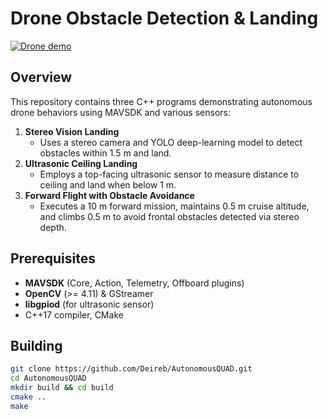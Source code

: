 # Drone Obstacle Detection & Landing

[![Drone demo](https://img.youtube.com/vi/19D_F1DPRKg/0.jpg)](https://www.youtube.com/shorts/19D_F1DPRKg)

## Overview
This repository contains three C++ programs demonstrating autonomous drone behaviors using MAVSDK and various sensors:
1. **Stereo Vision Landing**  
   - Uses a stereo camera and YOLO deep-learning model to detect obstacles within 1.5 m and land.
2. **Ultrasonic Ceiling Landing**  
   - Employs a top-facing ultrasonic sensor to measure distance to ceiling and land when below 1 m.
3. **Forward Flight with Obstacle Avoidance**  
   - Executes a 10 m forward mission, maintains 0.5 m cruise altitude, and climbs 0.5 m to avoid frontal obstacles detected via stereo depth.

## Prerequisites
- **MAVSDK** (Core, Action, Telemetry, Offboard plugins)  
- **OpenCV** (>= 4.11) & GStreamer
- **libgpiod** (for ultrasonic sensor)  
- C++17 compiler, CMake

## Building
```bash
git clone https://github.com/Deireb/AutonomousQUAD.git
cd AutonomousQUAD
mkdir build && cd build
cmake ..
make

